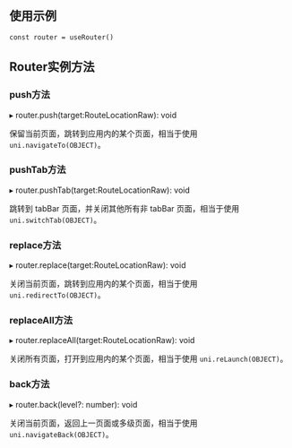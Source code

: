 ## 使用示例

```vue
const router = useRouter() 
```

## Router实例方法

### push方法

▸ router.push(target:RouteLocationRaw): void

保留当前页面，跳转到应用内的某个页面，相当于使用 `uni.navigateTo(OBJECT)`。

### pushTab方法

▸ router.pushTab(target:RouteLocationRaw): void

跳转到 tabBar 页面，并关闭其他所有非 tabBar 页面，相当于使用 `uni.switchTab(OBJECT)`。

### replace方法

▸ router.replace(target:RouteLocationRaw): void

关闭当前页面，跳转到应用内的某个页面，相当于使用 `uni.redirectTo(OBJECT)`。

### replaceAll方法

▸ router.replaceAll(target:RouteLocationRaw): void

关闭所有页面，打开到应用内的某个页面，相当于使用 `uni.reLaunch(OBJECT)`。

### back方法

▸ router.back(level?: number): void

关闭当前页面，返回上一页面或多级页面，相当于使用 `uni.navigateBack(OBJECT)`。

